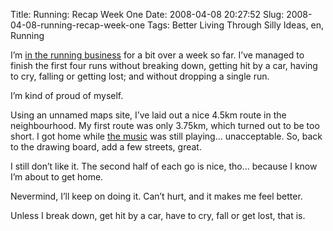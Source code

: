 Title: Running: Recap Week One
Date: 2008-04-08 20:27:52
Slug: 2008-04-08-running-recap-week-one
Tags: Better Living Through Silly Ideas, en, Running


I’m [in the running business][1] for a bit over a week so far. I’ve managed to
finish the first four runs without breaking down, getting hit by a car, having
to cry, falling or getting lost; and without dropping a single run.

I’m kind of proud of myself.

Using an unnamed maps site, I’ve laid out a nice 4.5km route in the
neighbourhood. My first route was only 3.75km, which turned out to be too
short. I got home while [the music][2] was still playing… unacceptable. So,
back to the drawing board, add a few streets, great.

I still don’t like it. The second half of each go is nice, tho… because I know
I’m about to get home.

Nevermind, I’ll keep on doing it. Can’t hurt, and it makes me feel better.

Unless I break down, get hit by a car, have to cry, fall or get lost, that is.

   [1]: http://carlo.zottmann.org/2008/03/28/i-like-it-auto-suggestion/
   [2]: http://www.djsteveboy.com/intervals.html
